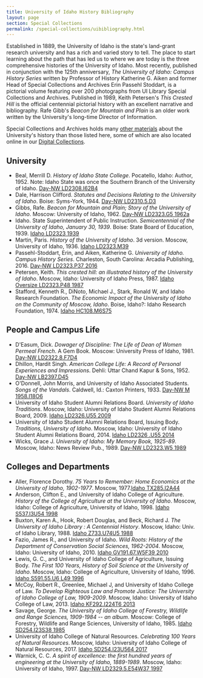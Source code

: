```yaml
---
title: University of Idaho History Bibliography
layout: page
section: Special Collections
permalink: /special-collections/uibibliography.html
---
```


Established in 1889, the University of Idaho is the state's land-grant research university and has a rich and varied story to tell. The place to start learning about the path that has led us to where we are today is the three comprehensive histories of the University of Idaho. Most recently, published in conjunction with the 125th anniversary, *The University of Idaho: Campus History Series* written by Professor of History Katherine G. Aiken and former Head of Special Collections and Archives Erin Passehl Stoddart, is a pictorial volume featuring over 200 photographs from UI Library Special Collections and Archives. Published in 1989, Keith Petersen's *This Crested Hill* is the official centennial pictorial history with an excellent narrative and bibliography. Rafe Gibb's *Beacon for Mountain and Plain* is an older work written by the University's long-time Director of Information.

Special Collections and Archives holds many [other materials](https://www.lib.uidaho.edu/special-collections/browse) about the University's history than those listed here, some of which are also located online in our [Digital Collections](https://www.lib.uidaho.edu/digital/). 

## University

- Beal, Merrill D. *History of Idaho State College*. Pocatello, Idaho: Author, 1952. Note: Idaho State was once the Southern Branch of the University of Idaho. [Day-NW LD2308.I62B4](https://alliance-uidaho.primo.exlibrisgroup.com/permalink/f/m1uotc/CP71118658030001451)
- Dale, Harrison Clifford. *Statutes and Decisions Relating to the University of Idaho*. Boise: Syms-York, 1944. [Day-NW LD2310.5.D3](https://alliance-uidaho.primo.exlibrisgroup.com/permalink/f/175rl2u/CP71162212660001451)
- Gibbs, Rafe. *Beacon for Mountain and Plain; Story of the University of Idaho*. Moscow: University of Idaho, 1962. [Day-NW LD2323.G5 1962a](https://alliance-uidaho.primo.exlibrisgroup.com/permalink/f/175rl2u/CP71120043700001451)
- Idaho. State Superintendent of Public Instruction. *Semicentennial of the University of Idaho, January 30, 1939*. Boise: State Board of Education, 1939. [Idaho LD2323 1939](https://alliance-uidaho.primo.exlibrisgroup.com/permalink/f/175rl2u/CP71173632900001451)
- Martin, Paris. *History of the University of Idaho*. 3d version. Moscow, University of Idaho, 1936. [Idaho LD2323.M39](https://alliance-uidaho.primo.exlibrisgroup.com/permalink/f/175rl2u/CP71117858120001451)
- Passehl-Stoddart, Erin, and Aiken, Katherine G. *University of Idaho. Campus History Series*. Charleston, South Carolina: Arcadia Publishing, 2016. [Day-NW LD2323.P37 2016](https://alliance-uidaho.primo.exlibrisgroup.com/permalink/f/175rl2u/CP71249377590001451)
- Petersen, Keith. *This crested hill: an illustrated history of the University of Idaho*. Moscow, Idaho: University of Idaho Press, 1987. [Idaho Oversize LD2323.P48 1987](https://alliance-uidaho.primo.exlibrisgroup.com/permalink/f/175rl2u/CP71161949450001451)
- Stafford, Kenneth R., DiNoto, Michael J., Stark, Ronald W, and Idaho Research Foundation. *The Economic Impact of the University of Idaho on the Community of Moscow, Idaho*. Boise, Idaho?: Idaho Research Foundation, 1974. [Idaho HC108.M6S75](https://alliance-uidaho.primo.exlibrisgroup.com/permalink/f/175rl2u/CP71133549770001451)

## People and Campus Life

- D'Easum, Dick. *Dowager of Discipline: The Life of Dean of Women Permeal French*. A Gem Book. Moscow: University Press of Idaho, 1981. [Day-NW LD2322.8.F7D4](https://alliance-uidaho.primo.exlibrisgroup.com/permalink/f/m1uotc/CP71110096300001451)
- Dhillon, Hardit Singh. *American College Life: A Record of Personal Experiences and Impressions*. Dehli: Uttar Chand Kapur & Sons, 1952. [Day-NW LB2397.D45](https://alliance-uidaho.primo.exlibrisgroup.com/permalink/f/175rl2u/CP71124562960001451)
- O'Donnell, John Morris, and University of Idaho Associated Students. *Songs of the Vandals*. Caldwell, Id.: Caxton Printers, 1933. [Day-NW M 1958.I18O6](https://alliance-uidaho.primo.exlibrisgroup.com/permalink/f/175rl2u/CP71181655150001451)
- University of Idaho Student Alumni Relations Board. *University of Idaho Traditions*. Moscow, Idaho: University of Idaho Student Alumni Relations Board, 2009. [Idaho LD2326.U55 2009](https://alliance-uidaho.primo.exlibrisgroup.com/permalink/f/175rl2u/CP71167737050001451)
- University of Idaho Student Alumni Relations Board, Issuing Body. *Traditions, University of Idaho*. Moscow, Idaho: University of Idaho Student Alumni Relations Board, 2014. [Idaho LD2326 .U55 2014](https://alliance-uidaho.primo.exlibrisgroup.com/permalink/f/175rl2u/CP71268536190001451)
- Wicks, Grace J. *University of Idaho: My Memory Book, 1925-89*. Moscow, Idaho: News Review Pub., 1989. [Day-NW LD2323.W5 1989](https://alliance-uidaho.primo.exlibrisgroup.com/permalink/f/175rl2u/CP71164722290001451) 

## Colleges and Departments

- Aller, Florence Dorothy. *75 Years to Remember: Home Economics at the University of Idaho, 1902-1977*. Moscow, 1977.[Idaho TX285.I2A44](https://alliance-uidaho.primo.exlibrisgroup.com/permalink/f/m1uotc/CP71160530510001451)
- Anderson, Clifton E., and University of Idaho College of Agriculture. *History of the College of Agriculture at the University of Idaho*. Moscow, Idaho: College of Agriculture, University of Idaho, 1998. [Idaho S537.I3U54 1998](https://alliance-uidaho.primo.exlibrisgroup.com/permalink/f/m1uotc/CP71123711610001451)
- Buxton, Karen A., Hook, Robert Douglas, and Beck, Richard J. *The University of Idaho Library : A Centennial History*. Moscow, Idaho: Univ. of Idaho Library, 1988. [Idaho Z733.U74U5 1988](https://alliance-uidaho.primo.exlibrisgroup.com/permalink/f/175rl2u/CP71173672570001451 ) 
- Fazio, James R., and University of Idaho. *Wild Roots: History of the Department of Conservation Social Sciences, 1962-2004*. Moscow, Idaho: University of Idaho, 2010. [Idaho GV191.67.W5F39 2010](https://alliance-uidaho.primo.exlibrisgroup.com/permalink/f/m1uotc/CP71114392280001451) 
- Lewis, G. C., and University of Idaho College of Agriculture, Issuing Body. *The First 100 Years, History of Soil Science at the University of Idaho*. Moscow, Idaho: College of Agriculture, University of Idaho, 1996. [Idaho S591.55.U6 L49 1996](https://alliance-uidaho.primo.exlibrisgroup.com/permalink/f/m1uotc/CP71268555400001451)
- McCoy, Robert R., Greenlee, Michael J, and University of Idaho College of Law. *To Develop Righteous Law and Promote Justice: The University of Idaho College of Law, 1909-2009*. Moscow, Idaho: University of Idaho College of Law, 2013. [Idaho KF292.I224T6 2013](https://alliance-uidaho.primo.exlibrisgroup.com/permalink/f/m1uotc/CP71188118830001451)
- Savage, George. *The University of Idaho College of Forestry, Wildlife and Range Sciences, 1909-1984 -- an album*. Moscow: College of Forestry, Wildlife and Range Sciences, University of Idaho, 1985. [Idaho SD254.I23S38 1985](https://alliance-uidaho.primo.exlibrisgroup.com/permalink/f/175rl2u/CP71165187270001451) 
- University of Idaho College of Natural Resources. *Celebrating 100 Years of Natural Resources*. Moscow, Idaho: University of Idaho College of Natural Resources, 2017. [Idaho SD254.I23U564 2017](https://alliance-uidaho.primo.exlibrisgroup.com/permalink/f/175rl2u/CP71313709650001451)
- Warnick, C. C. *A spirit of excellence: the first hundred years of engineering at the University of Idaho, 1889-1989*. Moscow, Idaho: University of Idaho, 1997. [Day-NW LD2329.5.E54W37 1997](https://alliance-uidaho.primo.exlibrisgroup.com/permalink/f/175rl2u/CP71176361070001451)
